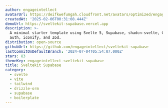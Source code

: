 ```yaml
---
author: engageintellect
avatarUrl: https://deifkwefumgah.cloudfront.net/avatars/optimized/engageintellect-sveltekit-supabase-avatar-128.webp
createdAt: '2025-02-06T00:31:08.444Z'
demoUrl: https://sveltekit-supabase.vercel.app
description: >-
  A minimal starter template using Svelte 5, Supabase, shadcn-svelte, GitHub
  auth, iconify, and Zod.
distribution: open-source
githubUrl: https://github.com/engageintellect/sveltekit-supabase
lastCommitOnDefaultBranch: '2024-07-04T05:54:07.000Z'
stars: 83
themeKey: engageintellect-sveltekit-supabase
title: Sveltekit Supabase
category:
  - svelte
  - vite
  - tailwind
  - drizzle-orm
  - supabase
  - boilerplate
---
```

